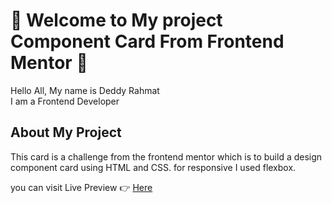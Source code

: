 # :bell: Welcome to My project Component Card From Frontend Mentor :bell:

Hello All, My name is Deddy Rahmat <br />
I am a Frontend Developer
<br />

## About My Project

This card is a challenge from the frontend mentor which is to build a design component card using HTML and CSS. for responsive I used flexbox.

you can visit Live Preview :point_right: [Here](https://prismatic-hummingbird-54381b.netlify.app/ "Design Component Card Live Preview") <br />